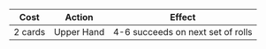 | Cost    | Action     | Effect                            |
| ------- | ---------- | --------------------------------- |
| 2 cards | Upper Hand | 4-6 succeeds on next set of rolls |
